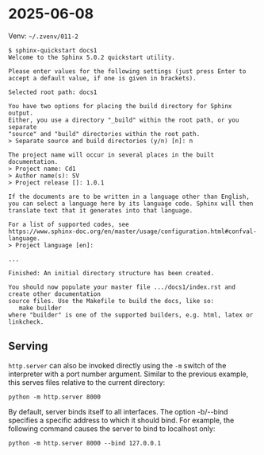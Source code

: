 # 2025-06-08

Venv: `~/.zvenv/011-2` 

```
$ sphinx-quickstart docs1
Welcome to the Sphinx 5.0.2 quickstart utility.

Please enter values for the following settings (just press Enter to
accept a default value, if one is given in brackets).

Selected root path: docs1

You have two options for placing the build directory for Sphinx output.
Either, you use a directory "_build" within the root path, or you separate
"source" and "build" directories within the root path.
> Separate source and build directories (y/n) [n]: n

The project name will occur in several places in the built documentation.
> Project name: Cd1
> Author name(s): SV
> Project release []: 1.0.1

If the documents are to be written in a language other than English,
you can select a language here by its language code. Sphinx will then
translate text that it generates into that language.

For a list of supported codes, see
https://www.sphinx-doc.org/en/master/usage/configuration.html#confval-language.
> Project language [en]: 

...

Finished: An initial directory structure has been created.

You should now populate your master file .../docs1/index.rst and create other documentation
source files. Use the Makefile to build the docs, like so:
   make builder
where "builder" is one of the supported builders, e.g. html, latex or linkcheck.
```


## Serving

`http.server` can also be invoked directly using the `-m` switch of the interpreter 
with a port number argument. Similar to the previous example, this serves files 
relative to the current directory:

```
python -m http.server 8000
```

By default, server binds itself to all interfaces. The option -b/--bind specifies 
a specific address to which it should bind. For example, the following command causes 
the server to bind to localhost only:

```
python -m http.server 8000 --bind 127.0.0.1
```

